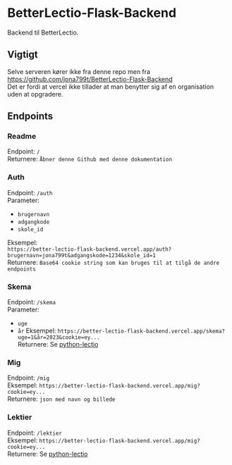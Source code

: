# BetterLectio-Flask-Backend
Backend til BetterLectio.

## Vigtigt
Selve serveren kører ikke fra denne repo men fra https://github.com/jona799t/BetterLectio-Flask-Backend  
Det er fordi at vercel ikke tillader at man benytter sig af en organisation uden at opgradere.

## Endpoints
### Readme
Endpoint: ``/``  
Returnere: ``Åbner denne Github med denne dokumentation``

### Auth
Endpoint: ``/auth``  
Parameter:
 - ``brugernavn``
 - ``adgangkode``
 - ``skole_id``

Eksempel:  
``https://better-lectio-flask-backend.vercel.app/auth?brugernavn=jona799t&adgangskode=1234&skole_id=1``  
Returnere: ``Base64 cookie string som kan bruges til at tilgå de andre endpoints``

### Skema
Endpoint: ``/skema``  
Parameter:
 - ``uge``
 - ``år``
Eksempel: ``https://better-lectio-flask-backend.vercel.app/skema?uge=1&år=2023&cookie=ey...``  
Returnere: Se [python-lectio](https://github.com/jona799t/python-lectio#skema)

### Mig
Endpoint: ``/mig``  
Eksempel: ``https://better-lectio-flask-backend.vercel.app/mig?cookie=ey...``  
Returnere: ``json med navn og billede``

### Lektier
Endpoint: ``/lektier``  
Eksempel: ``https://better-lectio-flask-backend.vercel.app/mig?cookie=ey...``  
Returnere: Se [python-lectio](https://github.com/jona799t/python-lectio#lektier)
